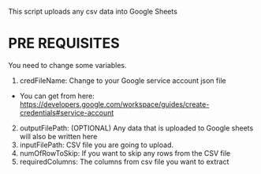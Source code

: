 This script uploads any csv data into Google Sheets

# PRE REQUISITES
You need to change some variables. 

1. credFileName: Change to your Google service account json file 
* You can get from here: https://developers.google.com/workspace/guides/create-credentials#service-account
2. outputFilePath: (OPTIONAL) Any data that is uploaded to Google sheets will also be written here 
3. inputFilePath: CSV file you are going to upload.
4. numOfRowToSkip: If you want to skip any rows from the CSV file 
5. requiredColumns: The columns from csv file you want to extract
